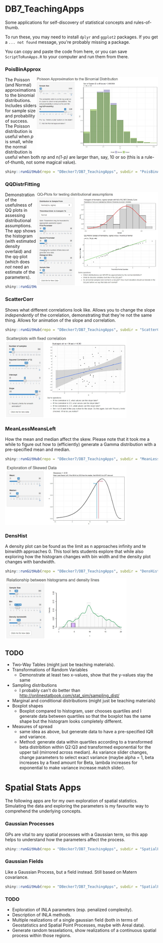 # DB7_TeachingApps

Some applications for self-discovery of statistical concepts and rules-of-thumb.

To run these, you may need to install `dplyr` and `ggplot2` packages. If you get a `... not found` message, you're probably missing a package.

You can copy and paste the code from here, or you can save `ScriptToRunApps.R` to your computer and run them from there.

### PoisBinApprox

<img src="ReadmeFigs/PoisBinApprox.jpg" width="400" align="right">

The Poisson (and Normal) approximations to the binomial distributions. Includes sliders for sample size and probability of success. The Poisson distribution is useful when *p* is small, while the normal distribution is useful when both *np* and *n(1-p)* are larger than, say, 10 or so (this is a rule-of-thumb, not some magical value).


```r
shiny::runGitHub(repo = "DBecker7/DB7_TeachingApps", subdir = "PoisBinApprox")
```


### QQDistrFitting

<img src="ReadmeFigs/QQDistrFitting.jpg" width="400" align="right">

Demonstration of the usefulness of QQ plots in assessing distributional assumptions. The app shows the histogram (with estimated density overlaid) and the qq-plot (which does *not* need an estimate of the parameters).

```r
shiny::runGitHub(repo = "DBecker7/DB7_TeachingApps", subdir = "QQDistrFitting")
```

### ScatterCorr

Shows what different correlations look like. Allows you to change the slope *independently* of the correlation, demonstrating that they're not the same thing. Allows for animation of the slope and correlation.

```r
shiny::runGitHub(repo = "DBecker7/DB7_TeachingApps", subdir = "ScatterCorr")
```

<img src="ReadmeFigs/ScatterCorr2.jpg" width="400">


### MeanLessMeansLeft

How the mean and median affect the skew. Please note that it took me a while to figure out how to (efficiently) generate a Gamma distribution with a pre-specified mean and median.


```r
shiny::runGitHub(repo = "DBecker7/DB7_TeachingApps", subdir = "MeanLessMeansLeft")
```

<img src="ReadmeFigs/MeanLessMeansLeft.jpg" width="400">


### DensHist

A density plot can be found as the limit as n approaches infinity and te binwidth approaches 0. This tool lets students explore that while also exploring how the histogram changes with bin width and the density plot changes with bandwidth.

```r
shiny::runGitHub(repo = "DBecker7/DB7_TeachingApps", subdir = "DensHist")
```

<img src="ReadmeFigs/DensHist.jpg" width="400">



## TODO

- Two-Way Tables (might just be teaching materials).
- Transformations of Random Variables
    - Demonstrate at least two x-values, show that the y-values stay the same
- Sampling distributions 
    - I probably can't do better than <a href="http://onlinestatbook.com/stat_sim/sampling_dist/">http://onlinestatbook.com/stat_sim/sampling_dist/</a>
- Marginal and conditional distributions (might just be teaching materials)
- Boxplot shapes
    - Boxplot compared to histogram, user chooses quartiles and I generate data between quartiles so that the boxplot has the same shape but the histogram looks completely different.
- Measures of spread
    - same idea as above, but generate data to have a pre-specified IQR and variance.
    - Method: generate data within quartiles according to a transformed beta distribition within Q2:Q3 and transformed exponential for the upper tail (mirrored across median). As variance slider changes, change parameters to select exact variance (maybe alpha = 1, beta increases by a fixed amount for Beta, lambda increases for exponential to make variance increase match slider).


# Spatial Stats Apps

The following apps are for my own exploration of spatial statistics. Simulating the data and exploring the parameters is my favourite way to comprehend the underlying concepts.

### Gaussian Processes

GPs are vital to any spatial processes with a Gaussian term, so this app helps to understand how the parameters affect the process.

```r
shiny::runGitHub(repo = "DBecker7/DB7_TeachingApps", subdir = "SpatialFun/GausProcess_Matern")
```

### Gaussian Fields

Like a Gaussian Process, but a field instead. Still based on Matern covariance.

```r
shiny::runGitHub(repo = "DBecker7/DB7_TeachingApps", subdir = "SpatialFun/GausField_Matern")
```


### TODO

- Exploration of INLA parameters (esp. penalized complexity).
- Description of INLA methods.
- Multiple realizations of a single gaussian field (both in terms of Geostatistics and Spatial Point Processes, maybe with Areal data).
- Generate random tesselations, show realizations of a continuous spatial process within those regions.






